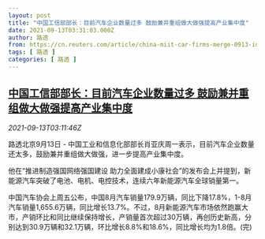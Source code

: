 ```yaml
---
layout: post
title: "中国工信部部长：目前汽车企业数量过多 鼓励兼并重组做大做强提高产业集中度"
date: 2021-09-13T03:31:03.000Z
author: 路透
from: https://cn.reuters.com/article/china-miit-car-firms-merge-0913-idCNKBS2G9070
tags: [ 路透 ]
categories: [ 路透 ]
---
```

<!--1631503863000-->
[中国工信部部长：目前汽车企业数量过多 鼓励兼并重组做大做强提高产业集中度](https://cn.reuters.com/article/china-miit-car-firms-merge-0913-idCNKBS2G9070)
------

<div>
<div><i>2021-09-13T03:11:46Z</i></div><p>路透北京9月13日 - 中国工业和信息化部部长肖亚庆周一表示，目前汽车企业数量还太多，鼓励兼并重组做大做强，进一步提高产业集中度。</p><p>他在“推进制造强国网络强国建设 助力全面建成小康社会”的发布会上并提到，新能源汽车突破了电池、电机、电控技术，连续六年新能源汽车全球销量第一。</p><p>中国汽车协会上周五公布，中国8月汽车销量179.9万辆，同比下降17.8%，1-8月汽车销量1,655.6万辆，同比增长13.7%。不过，8月新能源汽车市场依然跑赢大市，产销环比和同比继续保持增长，产销量首次超过30万辆，再创历史新高，分别达到30.9万辆和32.1万辆，环比增长8.8%和18.6%，同比增长均为1.8倍。(完)</p>
</div>
